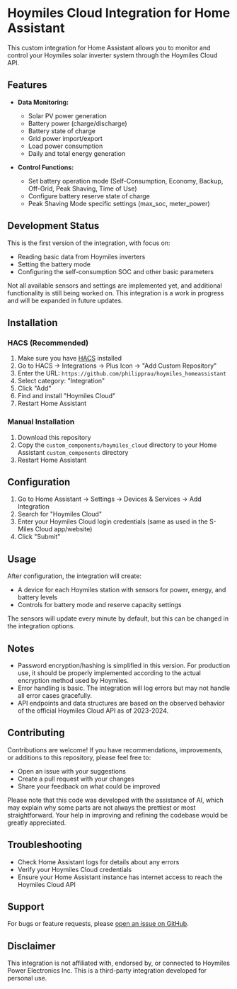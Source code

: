 # Hoymiles Cloud Integration for Home Assistant

This custom integration for Home Assistant allows you to monitor and control your Hoymiles solar inverter system through the Hoymiles Cloud API.

## Features

- **Data Monitoring:**
  - Solar PV power generation
  - Battery power (charge/discharge)
  - Battery state of charge
  - Grid power import/export
  - Load power consumption
  - Daily and total energy generation
  
- **Control Functions:**
  - Set battery operation mode (Self-Consumption, Economy, Backup, Off-Grid, Peak Shaving, Time of Use)
  - Configure battery reserve state of charge
  - Peak Shaving Mode specific settings (max_soc, meter_power)

## Development Status

This is the first version of the integration, with focus on:
- Reading basic data from Hoymiles inverters
- Setting the battery mode
- Configuring the self-consumption SOC and other basic parameters

Not all available sensors and settings are implemented yet, and additional functionality is still being worked on. This integration is a work in progress and will be expanded in future updates.

## Installation

### HACS (Recommended)

1. Make sure you have [HACS](https://hacs.xyz/) installed
2. Go to HACS → Integrations → Plus Icon → "Add Custom Repository"
3. Enter the URL: `https://github.com/philipprau/hoymiles_homeassistant`
4. Select category: "Integration"
5. Click "Add"
6. Find and install "Hoymiles Cloud"
7. Restart Home Assistant

### Manual Installation

1. Download this repository
2. Copy the `custom_components/hoymiles_cloud` directory to your Home Assistant `custom_components` directory
3. Restart Home Assistant

## Configuration

1. Go to Home Assistant → Settings → Devices & Services → Add Integration
2. Search for "Hoymiles Cloud"
3. Enter your Hoymiles Cloud login credentials (same as used in the S-Miles Cloud app/website)
4. Click "Submit"

## Usage

After configuration, the integration will create:

- A device for each Hoymiles station with sensors for power, energy, and battery levels
- Controls for battery mode and reserve capacity settings

The sensors will update every minute by default, but this can be changed in the integration options.

## Notes

- Password encryption/hashing is simplified in this version. For production use, it should be properly implemented according to the actual encryption method used by Hoymiles.
- Error handling is basic. The integration will log errors but may not handle all error cases gracefully.
- API endpoints and data structures are based on the observed behavior of the official Hoymiles Cloud API as of 2023-2024.

## Contributing

Contributions are welcome! If you have recommendations, improvements, or additions to this repository, please feel free to:
- Open an issue with your suggestions
- Create a pull request with your changes
- Share your feedback on what could be improved

Please note that this code was developed with the assistance of AI, which may explain why some parts are not always the prettiest or most straightforward. Your help in improving and refining the codebase would be greatly appreciated.

## Troubleshooting

- Check Home Assistant logs for details about any errors
- Verify your Hoymiles Cloud credentials
- Ensure your Home Assistant instance has internet access to reach the Hoymiles Cloud API

## Support

For bugs or feature requests, please [open an issue on GitHub](https://github.com/philipprau/hoymiles_homeassistant/issues).

## Disclaimer

This integration is not affiliated with, endorsed by, or connected to Hoymiles Power Electronics Inc. This is a third-party integration developed for personal use. 